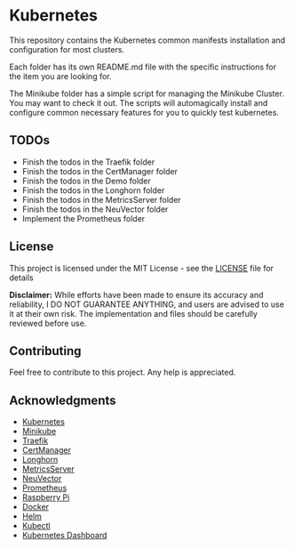 # Kubernetes

This repository contains the Kubernetes common manifests installation and configuration for most clusters.

Each folder has its own README.md file with the specific instructions for the item you are looking for.

The Minikube folder has a simple script for managing the Minikube Cluster. You may want to check it out. The scripts will automagically install and configure common necessary features for you to quickly test kubernetes.

## TODOs

- Finish the todos in the Traefik folder
- Finish the todos in the CertManager folder
- Finish the todos in the Demo folder
- Finish the todos in the Longhorn folder
- Finish the todos in the MetricsServer folder
- Finish the todos in the NeuVector folder
- Implement the Prometheus folder

## License

This project is licensed under the MIT License - see the [LICENSE](LICENSE) file for details

**Disclaimer:** While efforts have been made to ensure its accuracy and reliability, I DO NOT GUARANTEE ANYTHING, and users are advised to use it at their own risk. The implementation and files should be carefully reviewed before use.

## Contributing

Feel free to contribute to this project. Any help is appreciated.

## Acknowledgments

- [Kubernetes](https://kubernetes.io/)
- [Minikube](https://minikube.sigs.k8s.io/)
- [Traefik](https://traefik.io/)
- [CertManager](https://cert-manager.io/)
- [Longhorn](https://longhorn.io/)
- [MetricsServer](https://github.com/kubernetes-sigs/metrics-server)
- [NeuVector](https://neuvector.com/)
- [Prometheus](https://prometheus.io/)
- [Raspberry Pi](https://www.raspberrypi.org/)
- [Docker](https://www.docker.com/)
- [Helm](https://helm.sh/)
- [Kubectl](https://kubernetes.io/docs/reference/kubectl/overview/)
- [Kubernetes Dashboard](https://github.com/kubernetes/dashboard)
